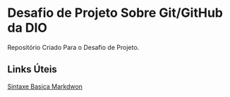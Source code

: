 # Desafio de Projeto Sobre Git/GitHub da DIO
Repositório Criado Para o Desafio de Projeto.

## Links Úteis
[Sintaxe Basica Markdwon](https://www.markdownguide.org/basic-syntax/)
